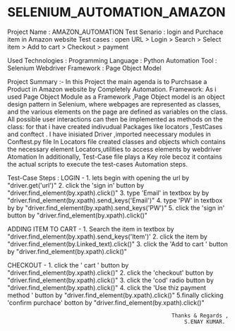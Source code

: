 # SELENIUM_AUTOMATION_AMAZON

Project Name : AMAZON_AUTOMATION
Test Senario : login and Purchace item in Amazon website
Test cases : open URL > Login > Search > Select item > Add to cart > Checkout > payment

Used Technologies :
Programming Language : Python 
Automation Tool : Selenium Webdriver 
Framework : Page Object Model


Project Summary :-
      In this Project the main agenda is to Purchsase a Product in Amazon website by Completely Automation.
Framework:
       As i used Page Object Module as a Framework ,Page Object model is an object design pattern in Selenium, where webpages are represented as classes, and the various elements on the page are defined as variables on the class. All possible user interactions can then be implemented as methods on the class:
       for that i have created indivudual Packages  like locators ,TestCases and conftect . I have inisiated Driver ,imported neecessary modules in  Conftest.py file 
       In Locators file created classes and objects which contains the necessary element Locators,utilities to access elements by webdriver Atomation
       In additionally, Test-Case file plays a Key role becoz it contains the actual scripts to execute the test-cases Automation steps.
 
Test-Case Steps :
  LOGIN -
      1. lets begin with opening the url by "driver.get('url')"
      2. click the 'sign in' button by "driver.find_element(by.xpath).click()"
      3. type 'Email' in textbox by  by "driver.find_element(by.xpath).send_keys('Email')"
      4. type 'PW' in textbox by  by "driver.find_element(by.xpath).send_keys('PW')"
      5. click the 'sign in' button by "driver.find_element(by.xpath).click()"
      
   ADDING ITEM TO CART -
      1. Search the item in textbox by "driver.find_element(by.xpath).send_keys('Item')'
      2. click the item  by "driver.find_element(by.Linked_text).click()"
      3. click the 'Add to cart ' button   by "driver.find_element(by.xpath).click()"
      
  CHECKOUT -
      1. click the ' cart ' button   by "driver.find_element(by.xpath).click()"
      2. click the 'checkout' button  by "driver.find_element(by.xpath).click()"
      3. click the 'cod' radio button by "driver.find_element(by.xpath).click()"
      4. click the 'Use thiz payment method ' button by "driver.find_element(by.xpath).click()"
      5.finally clicking 'confirm purchace' botton by "driver.find_element(by.xpath).click()"
     
     
                                      
                                                        Thanks & Regards ,
                                                            S.ENAY KUMAR.
      

      
      

      
       
       
       
